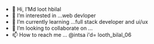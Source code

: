 - 👋 Hi, I’Md loot hbilal
- 👀 I’m interested in ...web devloper
- 🌱 I’m currently learning ...full stack developer and ui/ux
- 💞️ I’m looking to collaborate on ...
- 📫 How to reach me ... @intsa i'd= looth_bilal_06

<!---
Mdloothbilal/Mdloothbilal is a ✨ special ✨ repository because its `README.md` (this file) appears on your GitHub profile.
You can click the Preview link to take a look at your changes.
--->
